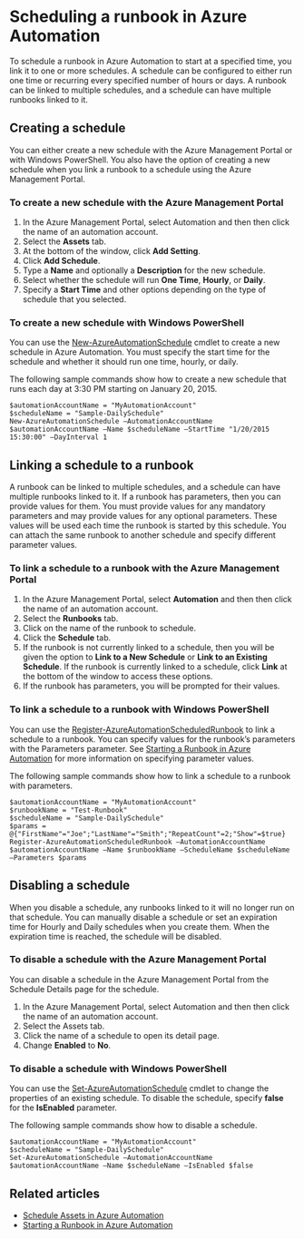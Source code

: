 <properties 
   pageTitle="Scheduling a runbook in Azure Automation"
   description="Describes how to create a schedule in Azure Automation so that you can automatically start a runbook at a particular time or on a recurring schedule."
   services="automation"
   documentationCenter=""
   authors="bwren"
   manager="stevenka"
   editor="tysonn" />
<tags 
   ms.service="automation"
   ms.devlang="na"
   ms.topic="article"
   ms.tgt_pltfrm="na"
   ms.workload="infrastructure-services"
   ms.date="06/30/2015"
   ms.author="bwren" />

# Scheduling a runbook in Azure Automation

To schedule a runbook in Azure Automation to start at a specified time, you link it to one or more schedules. A schedule can be configured to either run one time or recurring every specified number of hours or days. A runbook can be linked to multiple schedules, and a schedule can have multiple runbooks linked to it.

## Creating a schedule

You can either create a new schedule with the Azure Management Portal or with Windows PowerShell. You also have the option of creating a new schedule when you link a runbook to a schedule using the Azure Management Portal.

### To create a new schedule with the Azure Management Portal

1. In the Azure Management Portal, select Automation and then then click the name of an automation account.
1. Select the **Assets** tab.
1. At the bottom of the window, click **Add Setting**.
1. Click **Add Schedule**.
1. Type a **Name** and optionally a **Description** for the new schedule.
1. Select whether the schedule will run **One Time**, **Hourly**, or **Daily**.
1. Specify a **Start Time** and other options depending on the type of schedule that you selected.

### To create a new schedule with Windows PowerShell

You can use the [New-AzureAutomationSchedule](http://msdn.microsoft.com/library/azure/dn690271.aspx) cmdlet to create a new schedule in Azure Automation. You must specify the start time for the schedule and whether it should run one time, hourly, or daily.

The following sample commands show how to create a new schedule that runs each day at 3:30 PM starting on January 20, 2015.

	$automationAccountName = "MyAutomationAccount"
	$scheduleName = "Sample-DailySchedule"
	New-AzureAutomationSchedule –AutomationAccountName $automationAccountName –Name $scheduleName –StartTime "1/20/2015 15:30:00" –DayInterval 1

## Linking a schedule to a runbook

A runbook can be linked to multiple schedules, and a schedule can have multiple runbooks linked to it. If a runbook has parameters, then you can provide values for them. You must provide values for any mandatory parameters and may provide values for any optional parameters.  These values will be used each time the runbook is started by this schedule.  You can attach the same runbook to another schedule and specify different parameter values.

### To link a schedule to a runbook with the Azure Management Portal

1. In the Azure Management Portal, select **Automation** and then then click the name of an automation account.
1. Select the **Runbooks** tab.
1. Click on the name of the runbook to schedule.
1. Click the **Schedule** tab.
2. If the runbook is not currently linked to a schedule, then you will be given the option to **Link to a New Schedule** or **Link to an Existing Schedule**.  If the runbook is currently linked to a schedule, click **Link** at the bottom of the window to access these options.
1. If the runbook has parameters, you will be prompted for their values.  

### To link a schedule to a runbook with Windows PowerShell

You can use the [Register-AzureAutomationScheduledRunbook](http://msdn.microsoft.com/library/azure/dn690265.aspx) to link a schedule to a runbook. You can specify values for the runbook’s parameters with the Parameters parameter. See [Starting a Runbook in Azure Automation](automation-starting-a-runbook.md) for more information on specifying parameter values.

The following sample commands show how to link a schedule to a runbook with parameters.

	$automationAccountName = "MyAutomationAccount"
	$runbookName = "Test-Runbook"
	$scheduleName = "Sample-DailySchedule"
	$params = @{"FirstName"="Joe";"LastName"="Smith";"RepeatCount"=2;"Show"=$true}
	Register-AzureAutomationScheduledRunbook –AutomationAccountName $automationAccountName –Name $runbookName –ScheduleName $scheduleName –Parameters $params

## Disabling a schedule

When you disable a schedule, any runbooks linked to it will no longer run on that schedule. You can manually disable a schedule or set an expiration time for Hourly and Daily schedules when you create them. When the expiration time is reached, the schedule will be disabled.

### To disable a schedule with the Azure Management Portal

You can disable a schedule in the Azure Management Portal from the Schedule Details page for the schedule.

1. In the Azure Management Portal, select Automation and then then click the name of an automation account.
1. Select the Assets tab.
1. Click the name of a schedule to open its detail page.
2. Change **Enabled** to **No**.

### To disable a schedule with Windows PowerShell

You can use the [Set-AzureAutomationSchedule](http://msdn.microsoft.com/library/azure/dn690270.aspx) cmdlet to change the properties of an existing schedule. To disable the schedule, specify **false** for the **IsEnabled** parameter.

The following sample commands show how to disable a schedule.

	$automationAccountName = "MyAutomationAccount"
	$scheduleName = "Sample-DailySchedule"
	Set-AzureAutomationSchedule –AutomationAccountName $automationAccountName –Name $scheduleName –IsEnabled $false

## Related articles

- [Schedule Assets in Azure Automation](http://msdn.microsoft.com/library/azure/dn940016.aspx)
- [Starting a Runbook in Azure Automation](automation-starting-a-runbook.md) 